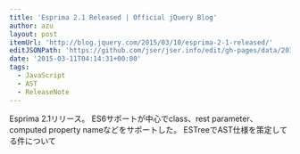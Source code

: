 ```yaml
---
title: 'Esprima 2.1 Released | Official jQuery Blog'
author: azu
layout: post
itemUrl: 'http://blog.jquery.com/2015/03/10/esprima-2-1-released/'
editJSONPath: 'https://github.com/jser/jser.info/edit/gh-pages/data/2015/03/index.json'
date: '2015-03-11T04:14:31+00:00'
tags:
  - JavaScript
  - AST
  - ReleaseNote
---
```

Esprima 2.1リリース。
ES6サポートが中心でclass、rest parameter、computed property nameなどをサポートした。
ESTreeでAST仕様を策定してる件について
